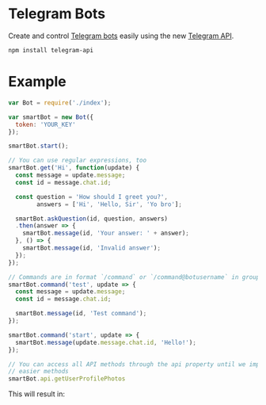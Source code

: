 # Telegram Bots
Create and control [Telegram bots](https://core.telegram.org/bots) easily
using the new [Telegram API](https://core.telegram.org/bots/api).

```
npm install telegram-api
```

# Example
```javascript
var Bot = require('./index');

var smartBot = new Bot({
  token: 'YOUR_KEY'
});

smartBot.start();

// You can use regular expressions, too
smartBot.get('Hi', function(update) {
  const message = update.message;
  const id = message.chat.id;

  const question = 'How should I greet you?',
        answers = ['Hi', 'Hello, Sir', 'Yo bro'];

  smartBot.askQuestion(id, question, answers)
  .then(answer => {
    smartBot.message(id, 'Your answer: ' + answer);
  }, () => {
    smartBot.message(id, 'Invalid answer');
  });
});

// Commands are in format `/command` or `/command@botusername` in groups
smartBot.command('test', update => {
  const message = update.message;
  const id = message.chat.id;

  smartBot.message(id, 'Test command');
});

smartBot.command('start', update => {
  smartBot.message(update.message.chat.id, 'Hello!');
});

// You can access all API methods through the api property until we implement
// easier methods
smartBot.api.getUserProfilePhotos
```

This will result in:
